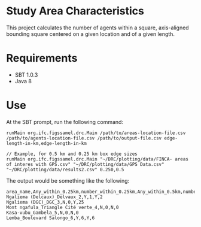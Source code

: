 # Study Area Characteristics


This project calculates the number of agents within a square, axis-aligned bounding square centered on a given location and of a given length.

# Requirements

- SBT 1.0.3
- Java 8

# Use

At the SBT prompt, run the following command:

```
runMain org.ifc.figssamel.drc.Main /path/to/areas-location-file.csv /path/to/agents-location-file.csv /path/to/output-file.csv edge-length-in-km,edge-length-in-km

// Example, for 0.5 km and 0.25 km box edge sizes
runMain org.ifc.figssamel.drc.Main "~/DRC/plotting/data/FINCA- areas of interes with GPS.csv" "~/DRC/plotting/data/GPS Data.csv" "~/DRC/plotting/data/results2.csv" 0.250,0.5
```

The output would be something like the following:

```csv
area_name,Any_within_0.25km,number_within_0.25km,Any_within_0.5km,number_within_0.5km
Ngaliema (Delcaux)_Delvaux_2,Y,1,Y,2
Ngaliema (DGC)_DGC_3,N,0,Y,25
Mont ngafula_Triangle Cité verte_4,N,0,N,0
Kasa-vubu_Gambela_5,N,0,N,0
Lemba_Boulevard Salongo_6,Y,6,Y,6
```
